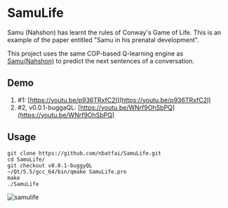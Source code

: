 # SamuLife
Samu (Nahshon) has learnt the rules of Conway's Game of Life. This is 
an example of the paper entitled "Samu in his prenatal development".

This project uses the same COP-based Q-learning engine as [Samu(Nahshon)](https://github.com/nbatfai/nahshon) to predict the next sentences of a conversation. 

## Demo
1. #1: [https://youtu.be/p936TRxfC2I](https://youtu.be/p936TRxfC2I)
2. #2, v0.0.1-buggaQL: [https://youtu.be/WNrf9OhSbPQ](https://youtu.be/WNrf9OhSbPQ)

## Usage
```
git clone https://github.com/nbatfai/SamuLife.git
cd SamuLife/
git checkout v0.0.1-buggyQL
~/Qt/5.5/gcc_64/bin/qmake SamuLife.pro
make
./SamuLife
```
![samulife](https://cloud.githubusercontent.com/assets/3148120/12007817/7252e9c0-ac16-11e5-9b7a-faa747d93929.png)
